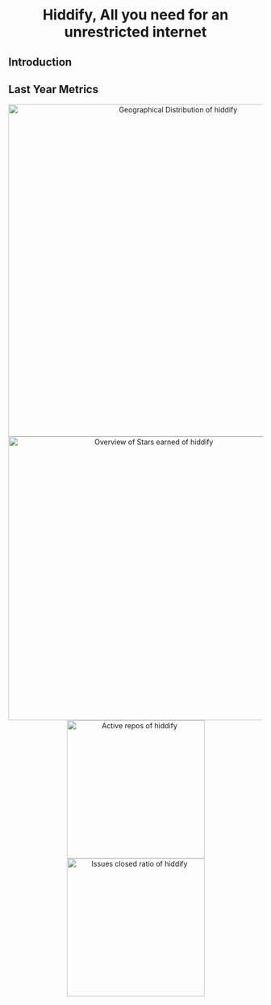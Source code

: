 <h1 align="center">Hiddify, All you need for an unrestricted internet</h1>


## Introduction
<!-- Copy-paste in your Readme.md file -->

## Last Year Metrics 
<a href="https://next.ossinsight.io/widgets/official/compose-org-activity-map?activity=stars&role=stars&owner_id=126981719&period=past_12_months" target="_blank" style="display: block" align="center">
  <picture>
    <source media="(prefers-color-scheme: dark)" srcset="https://next.ossinsight.io/widgets/official/compose-org-activity-map/thumbnail.png?activity=stars&role=stars&owner_id=126981719&period=past_12_months&image_size=4x7&color_scheme=dark" width="657" height="auto">
    <img alt="Geographical Distribution of hiddify" src="https://next.ossinsight.io/widgets/official/compose-org-activity-map/thumbnail.png?activity=stars&role=stars&owner_id=126981719&period=past_12_months&image_size=4x7&color_scheme=light" width="657" height="auto">
  </picture>
</a>

<!-- Made with [OSS Insight](https://ossinsight.io/) -->


<!-- Copy-paste in your Readme.md file -->
<a href="https://next.ossinsight.io/widgets/official/compose-org-overview-stars?owner_id=126981719&period=past_12_months" target="_blank" style="display: block" align="center">
  <picture>
    <source media="(prefers-color-scheme: dark)" srcset="https://next.ossinsight.io/widgets/official/compose-org-overview-stars/thumbnail.png?owner_id=126981719&period=past_12_months&image_size=2x6&color_scheme=dark" width="561" height="auto">
    <img alt="Overview of Stars earned of hiddify" src="https://next.ossinsight.io/widgets/official/compose-org-overview-stars/thumbnail.png?owner_id=126981719&period=past_12_months&image_size=2x6&color_scheme=light" width="561" height="auto">
  </picture>
</a>

<!-- Made with [OSS Insight](https://ossinsight.io/) -->


<!-- Copy-paste in your Readme.md file -->

<a href="https://next.ossinsight.io/widgets/official/compose-org-activity-active-ranking?activity=repos&owner_id=126981719&period=past_12_months" target="_blank" style="display: block" align="center">
  <picture>
    <source media="(prefers-color-scheme: dark)" srcset="https://next.ossinsight.io/widgets/official/compose-org-activity-active-ranking/thumbnail.png?activity=repos&owner_id=126981719&period=past_12_months&image_size=4x3&color_scheme=dark" width="273" height="auto">
    <img alt="Active repos of hiddify" src="https://next.ossinsight.io/widgets/official/compose-org-activity-active-ranking/thumbnail.png?activity=repos&owner_id=126981719&period=past_12_months&image_size=4x3&color_scheme=light" width="273" height="auto">
  </picture>
</a>

<!-- Made with [OSS Insight](https://ossinsight.io/) -->


<!-- Copy-paste in your Readme.md file -->

<a href="https://next.ossinsight.io/widgets/official/compose-org-productivity-ratio?activity=issues%2Fclosed&owner_id=126981719&period=past_12_months" target="_blank" style="display: block" align="center">
  <picture>
    <source media="(prefers-color-scheme: dark)" srcset="https://next.ossinsight.io/widgets/official/compose-org-productivity-ratio/thumbnail.png?activity=issues%2Fclosed&owner_id=126981719&period=past_12_months&image_size=3x3&color_scheme=dark" width="273" height="auto">
    <img alt="Issues closed ratio of hiddify" src="https://next.ossinsight.io/widgets/official/compose-org-productivity-ratio/thumbnail.png?activity=issues%2Fclosed&owner_id=126981719&period=past_12_months&image_size=3x3&color_scheme=light" width="273" height="auto">
  </picture>
</a>

<!-- Made with [OSS Insight](https://ossinsight.io/) -->
